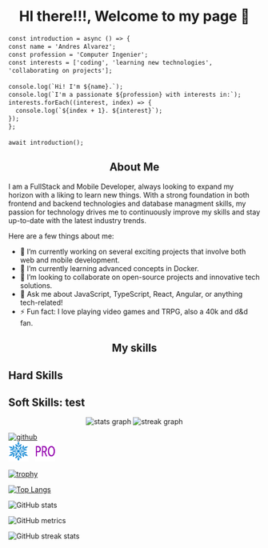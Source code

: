 <div >
  <h1 align="center">HI there!!!, Welcome to my page 👋 </h1>
  
  ```
const introduction = async () => {
  const name = 'Andres Alvarez';
  const profession = 'Computer Ingenier';
  const interests = ['coding', 'learning new technologies', 'collaborating on projects'];

  console.log(`Hi! I'm ${name}.`);
  console.log(`I'm a passionate ${profession} with interests in:`);
  interests.forEach((interest, index) => {
    console.log(`${index + 1}. ${interest}`);
  });
};

await introduction();
```
</div>

<section>
  <h1 align="center">About Me</h1>
  <div>
    <p>I am a FullStack and Mobile Developer, always looking to expand my horizon with a liking to learn new things. With a strong foundation in both frontend and backend technologies and database managment skills, my passion for technology drives me to continuously improve my skills and stay up-to-date with the latest industry trends.</p>
    <p>Here are a few things about me:</p>
    <ul>
      <li>🔭 I’m currently working on several exciting projects that involve both web and mobile development.</li>
      <li>🌱 I’m currently learning advanced concepts in Docker.</li>
      <li>👯 I’m looking to collaborate on open-source projects and innovative tech solutions.</li>
      <li>💬 Ask me about JavaScript, TypeScript, React, Angular, or anything tech-related!</li>
      <li>⚡ Fun fact: I love playing video games and TRPG, also a 40k and d&d fan.</li>
    </ul>
  </div>
</section>

<section>
<h1 align="center">My skills</h1>
  <div>
  <div>
    <h2>Hard Skills</h2>
  </div>
  <div>
    <h2>Soft Skills: test</h2>
  </div>
  </div>
</section>

<section>
  <div align="center">
  <img src="https://github-readme-stats.vercel.app/api?username=radsylph&hide_title=false&hide_rank=false&show_icons=true&include_all_commits=true&count_private=true&disable_animations=false&theme=react&locale=en&hide_border=false" height="150" alt="stats graph"  />
  <img src="https://streak-stats.demolab.com?user=radsylph&locale=en&mode=daily&theme=react&hide_border=false&border_radius=5" height="150" alt="streak graph"  />
</div>
</section>

[<img src='https://cdn.jsdelivr.net/npm/simple-icons@3.0.1/icons/github.svg' alt='github' height='40'>](https://github.com/radsylph)  
<a href='https://archiveprogram.github.com/'><img src='https://raw.githubusercontent.com/acervenky/animated-github-badges/master/assets/acbadge.gif' width='40' height='40'></a> <a href='https://github.com/pricing'><img src='https://raw.githubusercontent.com/acervenky/animated-github-badges/master/assets/pro.gif' width='40' height='40'></a> 

[![trophy](https://github-profile-trophy.vercel.app/?username=radsylph)](https://github.com/ryo-ma/github-profile-trophy)

[![Top Langs](https://github-readme-stats.vercel.app/api/top-langs/?username=radsylph)](https://github.com/anuraghazra/github-readme-stats)

![GitHub stats](https://github-readme-stats.vercel.app/api?username=radsylph&show_icons=true&count_private=true)  

![GitHub metrics](https://metrics.lecoq.io/radsylph)  

![GitHub streak stats](https://streak-stats.demolab.com/?user=radsylph)  

